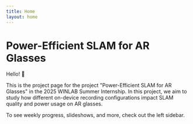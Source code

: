 ```yaml
---
title: Home
layout: home
---
```


# Power-Efficient SLAM for AR Glasses

Hello! 👋

This is the project page for the project "Power-Efficient SLAM for AR Glasses"
in the 2025 WINLAB Summer Internship. In this project, we aim to study how different on-device
recording configurations impact SLAM quality and power usage on AR glasses.

To see weekly progress, slideshows, and more, check out the left sidebar.
